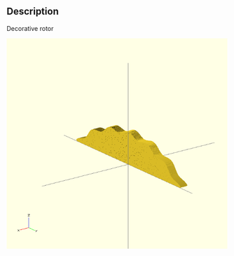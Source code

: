 Description
--------

  Decorative rotor

 ![ScreenShot](https://raw.githubusercontent.com/l0gikG8/OpenEnigma/master/rotor/pictures/rotor.png)